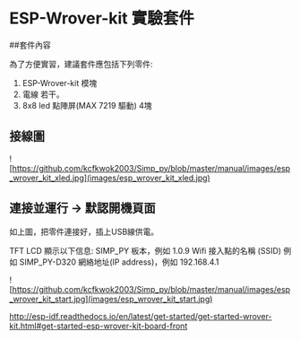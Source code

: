 # ESP-Wrover-kit 實驗套件

##套件內容

為了方便實習，建議套件應包括下列零件:

1. ESP-Wrover-kit 模塊
2. 電線 若干。
3. 8x8 led 點陣屏(MAX 7219 驅動) 4塊

## 接線圖

![https://github.com/kcfkwok2003/Simp_py/blob/master/manual/images/esp_wrover_kit_xled.jpg](images/esp_wrover_kit_xled.jpg)

## 連接並運行  -> 默認開機頁面

如上圖，把零件連接好，插上USB線供電。

TFT LCD 顯示以下信息:
SIMP_PY     板本，例如 1.0.9
Wifi 接入點的名稱 (SSID) 例如 SIMP_PY-D320
網絡地址(IP address)，例如 192.168.4.1

![https://github.com/kcfkwok2003/Simp_py/blob/master/manual/images/esp_wrover_kit_start.jpg](images/esp_wrover_kit_start.jpg)

http://esp-idf.readthedocs.io/en/latest/get-started/get-started-wrover-kit.html#get-started-esp-wrover-kit-board-front





